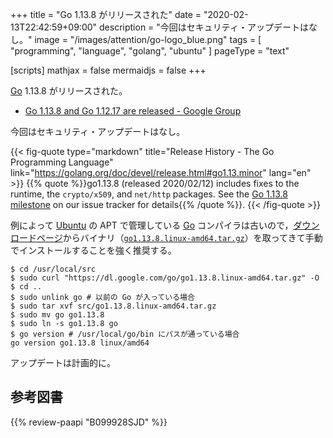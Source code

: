 +++
title = "Go 1.13.8 がリリースされた"
date =  "2020-02-13T22:42:59+09:00"
description = "今回はセキュリティ・アップデートはなし。"
image = "/images/attention/go-logo_blue.png"
tags  = [ "programming", "language", "golang", "ubuntu" ]
pageType = "text"

[scripts]
  mathjax = false
  mermaidjs = false
+++

[Go] 1.13.8 がリリースされた。

- [Go 1.13.8 and Go 1.12.17 are released - Google Group](https://groups.google.com/forum/#!topic/golang-announce/pYiaiBU6kvs)

今回はセキュリティ・アップデートはなし。

{{< fig-quote type="markdown" title="Release History - The Go Programming Language" link="https://golang.org/doc/devel/release.html#go1.13.minor" lang="en" >}}
{{% quote %}}go1.13.8 (released 2020/02/12) includes fixes to the runtime, the `crypto/x509`, and `net/http` packages. See the [Go 1.13.8 milestone](https://github.com/golang/go/issues?q=milestone%3AGo1.13.8+label%3ACherryPickApproved) on our issue tracker for details{{% /quote %}}.
{{< /fig-quote >}}

例によって [Ubuntu] の APT で管理している [Go] コンパイラは古いので，[ダウンロードページ](https://golang.org/dl/ "Downloads - The Go Programming Language")からバイナリ（[`go1.13.8.linux-amd64.tar.gz`](https://dl.google.com/go/go1.13.8.linux-amd64.tar.gz)）を取ってきて手動でインストールすることを強く推奨する。

```text
$ cd /usr/local/src
$ sudo curl "https://dl.google.com/go/go1.13.8.linux-amd64.tar.gz" -O
$ cd ..
$ sudo unlink go # 以前の Go が入っている場合
$ sudo tar xvf src/go1.13.8.linux-amd64.tar.gz
$ sudo mv go go1.13.8
$ sudo ln -s go1.13.8 go
$ go version # /usr/local/go/bin にパスが通っている場合
go version go1.13.8 linux/amd64
```

アップデートは計画的に。

[Go]: https://golang.org/ "The Go Programming Language"
[Go 言語]: https://golang.org/ "The Go Programming Language"
[Ubuntu]: https://www.ubuntu.com/ "The leading operating system for PCs, IoT devices, servers and the cloud | Ubuntu"

## 参考図書

{{% review-paapi "B099928SJD" %}} <!-- プログラミング言語Go -->
